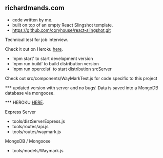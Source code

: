 ## richardmands.com

* code written by me.
* built on top of an empty React Slingshot template.
* https://github.com/coryhouse/react-slingshot.git

Technical test for job interview.

Check it out on Heroku <a target="blank" href="https://gentle-fjord-88011.herokuapp.com/">here</a>.

* 'npm start' to start development version
* 'npm run build' to build distribution version
* 'npm run open:dist' to start distribution srcServer

Check out src/components/WayMarkTest.js for code specific to this project

*** updated version with server and no bugs! Data is saved into a MongoDB database via mongoose.

*** HEROKU <a target="blank" href="https://fierce-wave-64427.herokuapp.com/">HERE</a>.

Express Server
* tools/distServerExpress.js
* tools/routes/api.js
* tools/routes/waymark.js

MongoDB / Mongoose
* tools/models/Waymark.js
